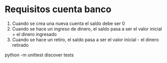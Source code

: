 # Requisitos cuenta banco

1. Cuando se crea una nueva cuenta el saldo debe ser 0
2. Cuando se hace un ingreso de dinero, el saldo pasa a ser el valor inicial + el dinero ingresado
3. Cuando se hace un retiro, el saldo pasa a ser el valor inicial - el dinero retirado


python -m unittest discover tests  